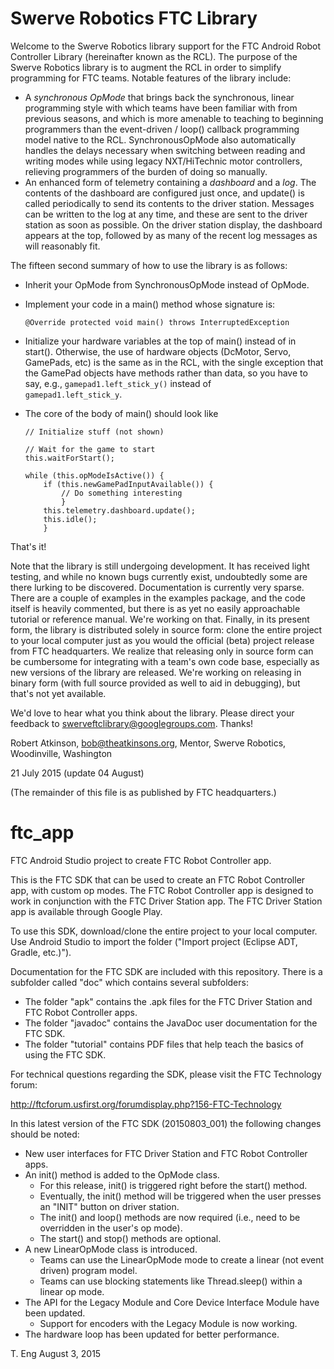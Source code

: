 # Swerve Robotics FTC Library

Welcome to the Swerve Robotics library support for the FTC Android Robot Controller Library
(hereinafter known as the RCL). The purpose of the Swerve Robotics library is to augment the
RCL in order to simplify programming for FTC teams. Notable features of the library include:

*   A *synchronous OpMode* that brings back the synchronous, linear programming style
    with which teams have been familiar with from previous seasons, and which is more amenable
    to teaching to beginning programmers than the event-driven / loop() callback programming
    model native to the RCL. SynchronousOpMode also automatically handles the delays necessary
    when switching between reading and writing modes while using legacy NXT/HiTechnic motor
    controllers, relieving programmers of the burden of doing so manually.
*   An enhanced form of telemetry containing a *dashboard* and a *log*. The contents of the 
    dashboard are configured just once, and update() is called periodically to send its contents
    to the driver station. Messages can be written to the log at any time, and these are sent to
    the driver station as soon as possible. On the driver station display, the dashboard appears
    at the top, followed by as many of the recent log messages as will reasonably fit.
    
The fifteen second summary of how to use the library is as follows:

*   Inherit your OpMode from SynchronousOpMode instead of OpMode.
*   Implement your code in a main() method whose signature is:

        @Override protected void main() throws InterruptedException
*   Initialize your hardware variables at the top of main() instead of in start(). Otherwise,
    the use of hardware objects (DcMotor, Servo, GamePads, etc) is the same as in the RCL, with 
    the single exception that the GamePad objects have methods rather than data, so you have to
    say, e.g., 
        ```
        gamepad1.left_stick_y()
        ```
    instead of
        ```     
        gamepad1.left_stick_y
        ```.
*   The core of the body of main() should look like

        // Initialize stuff (not shown)
        
        // Wait for the game to start
        this.waitForStart(); 
        
        while (this.opModeIsActive()) {
            if (this.newGamePadInputAvailable()) {
                // Do something interesting
                }
            this.telemetry.dashboard.update();
            this.idle();
            }

That's it!

Note that the library is still undergoing development. It has received light testing, and while no known 
bugs currently exist, undoubtedly some are there lurking to be discovered. Documentation is currently
very sparse. There are a couple of examples in the examples package, and the code itself is heavily
commented, but there is as yet no easily approachable tutorial or reference manual. We're working on
that. Finally, in its present form, the library is distributed solely in source form: clone the 
entire project to your local computer just as you would the official (beta) project release from
FTC headquarters. We realize that releasing only in source form can be cumbersome for integrating 
with a team's own code base, especially as new versions of the library are released. We're working 
on releasing in binary form (with full source provided as well to aid in debugging), but that's not 
yet available.

We'd love to hear what you think about the library. Please direct your feedback to 
swerveftclibrary@googlegroups.com. Thanks!

Robert Atkinson,
bob@theatkinsons.org,
Mentor, Swerve Robotics,  
Woodinville, Washington

21 July 2015 (update 04 August)  

(The remainder of this file is as published by FTC headquarters.)

# ftc_app
FTC Android Studio project to create FTC Robot Controller app.

This is the FTC SDK that can be used to create an FTC Robot Controller app, with custom op modes.
The FTC Robot Controller app is designed to work in conjunction with the FTC Driver Station app.
The FTC Driver Station app is available through Google Play.

To use this SDK, download/clone the entire project to your local computer.
Use Android Studio to import the folder  ("Import project (Eclipse ADT, Gradle, etc.)").

Documentation for the FTC SDK are included with this repository.  There is a subfolder called "doc" which contains several subfolders:

 * The folder "apk" contains the .apk files for the FTC Driver Station and FTC Robot Controller apps.
 * The folder "javadoc" contains the JavaDoc user documentation for the FTC SDK.
 * The folder "tutorial" contains PDF files that help teach the basics of using the FTC SDK.

For technical questions regarding the SDK, please visit the FTC Technology forum:

  http://ftcforum.usfirst.org/forumdisplay.php?156-FTC-Technology

In this latest version of the FTC SDK (20150803_001) the following changes should be noted:

 * New user interfaces for FTC Driver Station and FTC Robot Controller apps.
 * An init() method is added to the OpMode class.
   - For this release, init() is triggered right before the start() method.
   - Eventually, the init() method will be triggered when the user presses an "INIT" button on driver station.
   - The init() and loop() methods are now required (i.e., need to be overridden in the user's op mode).
   - The start() and stop() methods are optional.
 * A new LinearOpMode class is introduced.
   - Teams can use the LinearOpMode mode to create a linear (not event driven) program model.
   - Teams can use blocking statements like Thread.sleep() within a linear op mode.
 * The API for the Legacy Module and Core Device Interface Module have been updated.
   - Support for encoders with the Legacy Module is now working.
 * The hardware loop has been updated for better performance.


T. Eng
August 3, 2015

